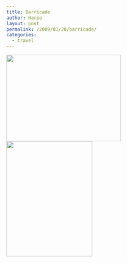 ```yaml
---
title: Barricade
author: Harpo
layout: post
permalink: /2009/01/20/barricade/
categories:
  - travel
---
```

[<img class="alignnone size-full wp-image-364" src="http://harpojaeger.github.io/wp-content/uploads/2009/01/l-640-480-3850e93a-7985-480f-a20c-ae003f449b1c.jpeg" alt="" width="300" height="225" />][1][<img class="alignnone size-full wp-image-364" src="http://harpojaeger.github.io/wp-content/uploads/2009/01/p-640-480-c89b9655-d63c-4a6c-84c9-bcd7ca3d2192.jpeg" alt="" width="225" height="300" />][2]

 [1]: http://harpojaeger.github.io/wp-content/uploads/2009/01/l-640-480-3850e93a-7985-480f-a20c-ae003f449b1c.jpeg
 [2]: http://harpojaeger.github.io/wp-content/uploads/2009/01/p-640-480-c89b9655-d63c-4a6c-84c9-bcd7ca3d2192.jpeg